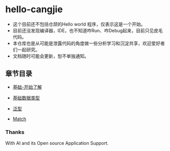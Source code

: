 # hello-cangjie

- 这个目前还不包括仓颉的Hello world 程序，仅表示这是一个开始。
- 目前还没发现编译器，IDE，也不知道咋Run、咋Debug起来，目前只见皮毛代码。
- 本仓库也是从可能是泄露代码的角度做一些分析学习和沉淀共享，欢迎爱好者们一起研究。
- 文档随时可能会更新，恕不单独通知。


## 章节目录

- [基础-开始了解](./docs/basic.md) 

- [基础数据类型](./docs/data-type.md)

- [泛型](./docs/generic.md)

- [Match](./docs/match.md)


### Thanks 

With AI and its Open source Application Support.
